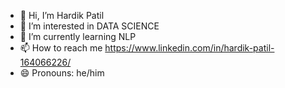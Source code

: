- 👋 Hi, I’m Hardik Patil
- 👀 I’m interested in DATA SCIENCE
- 🌱 I’m currently learning NLP
- 📫 How to reach me https://www.linkedin.com/in/hardik-patil-164066226/
- 😄 Pronouns: he/him


<!---
Hardikpatil23-HP/Hardikpatil23-HP is a ✨ special ✨ repository because its `README.md` (this file) appears on your GitHub profile.
You can click the Preview link to take a look at your changes.
--->
